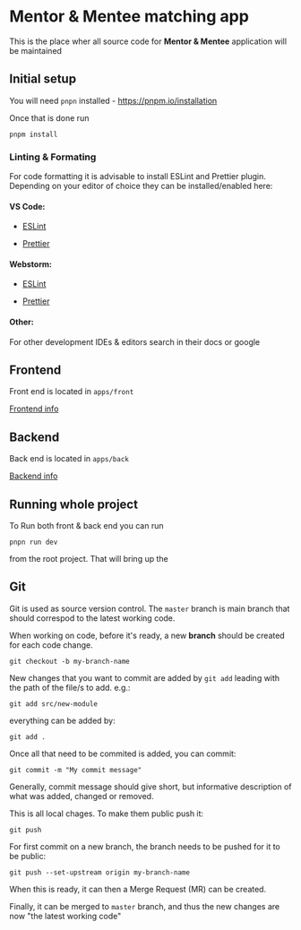 # Mentor & Mentee matching app

This is the place wher all source code for **Mentor & Mentee** application will be maintained

## Initial setup

You will need `pnpn` installed - https://pnpm.io/installation

Once that is done run

```console
pnpm install
```

### Linting & Formating

For code formatting it is advisable to install ESLint and Prettier plugin.
Depending on your editor of choice they can be installed/enabled here:

#### VS Code:

-   [ESLint](https://marketplace.visualstudio.com/items?itemName=dbaeumer.vscode-eslint)

-   [Prettier](https://marketplace.visualstudio.com/items?itemName=esbenp.prettier-vscode)

#### Webstorm:

-   [ESLint](https://www.jetbrains.com/help/webstorm/eslint.html#ws_js_eslint_activate)

-   [Prettier](https://www.jetbrains.com/help/webstorm/prettier.html)

#### Other:

For other development IDEs & editors search in their docs or google

## Frontend

Front end is located in `apps/front`

[Frontend info](./apps/front/README.md)

## Backend

Back end is located in `apps/back`

[Backend info](./apps/back/README.md)

## Running whole project

To Run both front & back end you can run

```console
pnpn run dev
```

from the root project. That will bring up the

## Git

Git is used as source version control. The `master` branch is main branch that should correspod to the latest working code.

When working on code, before it's ready, a new **branch** should be created for each code change.

```console
git checkout -b my-branch-name
```

New changes that you want to commit are added by `git add` leading with the path of the file/s to add. e.g.:

```console
git add src/new-module
```

everything can be added by:

```console
git add .
```

Once all that need to be commited is added, you can commit:

```console
git commit -m "My commit message"
```

Generally, commit message should give short, but informative description of what was added, changed or removed.

This is all local chages. To make them public push it:

```console
git push
```

For first commit on a new branch, the branch needs to be pushed for it to be public:

```console
git push --set-upstream origin my-branch-name
```

When this is ready, it can then a Merge Request (MR) can be created.

Finally, it can be merged to `master` branch, and thus the new changes are now "the latest working code"
